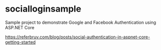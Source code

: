 # socialloginsample

Sample project to demonstrate Google and Facebook Authentication using ASP.NET Core

https://referbruv.com/blog/posts/social-authentication-in-aspnet-core-getting-started
